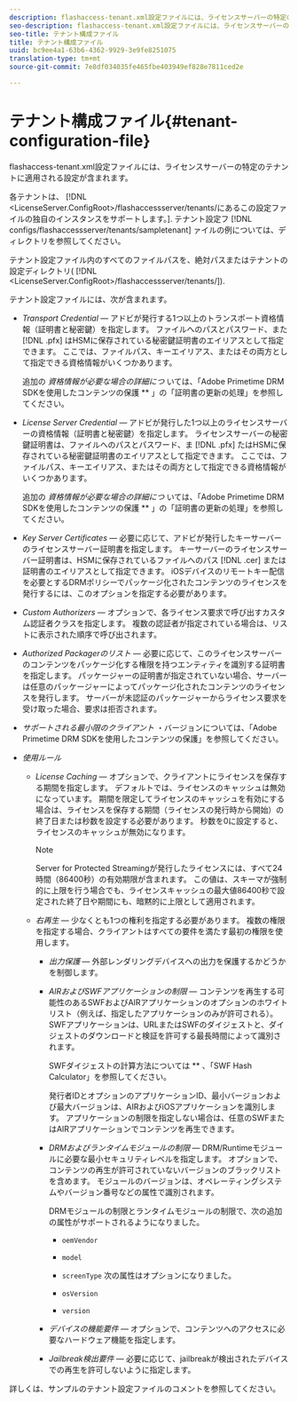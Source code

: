 ```yaml
---
description: flashaccess-tenant.xml設定ファイルには、ライセンスサーバーの特定のテナントに適用される設定が含まれます。
seo-description: flashaccess-tenant.xml設定ファイルには、ライセンスサーバーの特定のテナントに適用される設定が含まれます。
seo-title: テナント構成ファイル
title: テナント構成ファイル
uuid: bc9ee4a1-63b6-4362-9929-3e9fe8251075
translation-type: tm+mt
source-git-commit: 7e8df034035fe465fbe403949ef828e7811ced2e

---
```



# テナント構成ファイル{#tenant-configuration-file}

flashaccess-tenant.xml設定ファイルには、ライセンスサーバーの特定のテナントに適用される設定が含まれます。

各テナントは、 [!DNL &lt;LicenseServer.ConfigRoot>/flashaccessserver/tenants/にあるこの設定ファイルの独自のインスタンスをサポートします。<tenantname>]. テナント設定フ [!DNL configs/flashaccessserver/tenants/sampletenant] ァイルの例については、ディレクトリを参照してください。

テナント設定ファイル内のすべてのファイルパスを、絶対パスまたはテナントの設定ディレクトリ( [!DNL &lt;LicenseServer.ConfigRoot>/flashaccessserver/tenants/<tenantname>]).

テナント設定ファイルには、次が含まれます。

* *Transport Credential* — アドビが発行する1つ以上のトランスポート資格情報（証明書と秘密鍵）を指定します。 ファイルへのパスとパスワード、また [!DNL .pfx] はHSMに保存されている秘密鍵証明書のエイリアスとして指定できます。 ここでは、ファイルパス、キーエイリアス、またはその両方として指定できる資格情報がいくつかあります。

   追加の *資格情報が必要な場合の詳細につ* いては、「Adobe Primetime DRM SDKを使用したコンテンツの保護 ** 」の「証明書の更新の処理」を参照してください。

* *License Server Credential* — アドビが発行した1つ以上のライセンスサーバーの資格情報（証明書と秘密鍵）を指定します。 ライセンスサーバーの秘密鍵証明書は、ファイルへのパスとパスワード、ま [!DNL .pfx] たはHSMに保存されている秘密鍵証明書のエイリアスとして指定できます。 ここでは、ファイルパス、キーエイリアス、またはその両方として指定できる資格情報がいくつかあります。

   追加の *資格情報が必要な場合の詳細につ* いては、「Adobe Primetime DRM SDKを使用したコンテンツの保護 ** 」の「証明書の更新の処理」を参照してください。

* *Key Server Certificates* — 必要に応じて、アドビが発行したキーサーバーのライセンスサーバー証明書を指定します。 キーサーバーのライセンスサーバー証明書は、HSMに保存されているファイルへのパス [!DNL .cer] または証明書のエイリアスとして指定できます。 iOSデバイスのリモートキー配信を必要とするDRMポリシーでパッケージ化されたコンテンツのライセンスを発行するには、このオプションを指定する必要があります。

* *Custom Authorizers* — オプションで、各ライセンス要求で呼び出すカスタム認証者クラスを指定します。 複数の認証者が指定されている場合は、リストに表示された順序で呼び出されます。
* *Authorized Packagerのリスト* — 必要に応じて、このライセンスサーバーのコンテンツをパッケージ化する権限を持つエンティティを識別する証明書を指定します。 パッケージャーの証明書が指定されていない場合、サーバーは任意のパッケージャーによってパッケージ化されたコンテンツのライセンスを発行します。 サーバーが未認証のパッケージャーからライセンス要求を受け取った場合、要求は拒否されます。
* *サポートされる最小限のクライアント* ・バージョンについては、「Adobe Primetime DRM SDKを使用したコンテンツの保護」を参照してください。

* *使用ルール*

   * *License Caching* — オプションで、クライアントにライセンスを保存する期間を指定します。 デフォルトでは、ライセンスのキャッシュは無効になっています。 期間を限定してライセンスのキャッシュを有効にする場合は、ライセンスを保存する期間（ライセンスの発行時から開始）の終了日または秒数を設定する必要があります。 秒数を0に設定すると、ライセンスのキャッシュが無効になります。

      >[!NOTE]
      >
      >Server for Protected Streamingが発行したライセンスには、すべて24時間（86400秒）の有効期限が含まれます。 この値は、スキーマが強制的に上限を行う場合でも、ライセンスキャッシュの最大値86400秒で設定された終了日や期間にも、暗黙的に上限として適用されます。

   * *右再生* — 少なくとも1つの権利を指定する必要があります。 複数の権限を指定する場合、クライアントはすべての要件を満たす最初の権限を使用します。

      * *出力保護* — 外部レンダリングデバイスへの出力を保護するかどうかを制御します。
      * *AIRおよびSWFアプリケーションの制限* — コンテンツを再生する可能性のあるSWFおよびAIRアプリケーションのオプションのホワイトリスト（例えば、指定したアプリケーションのみが許可される）。 SWFアプリケーションは、URLまたはSWFのダイジェストと、ダイジェストのダウンロードと検証を許可する最長時間によって識別されます。

         SWFダイジェストの計算方法については ** 、「SWF Hash Calculator」を参照してください。

         発行者IDとオプションのアプリケーションID、最小バージョンおよび最大バージョンは、AIRおよびiOSアプリケーションを識別します。 アプリケーションの制限を指定しない場合は、任意のSWFまたはAIRアプリケーションでコンテンツを再生できます。

      * *DRMおよびランタイムモジュールの制限* — DRM/Runtimeモジュールに必要な最小セキュリティレベルを指定します。 オプションで、コンテンツの再生が許可されていないバージョンのブラックリストを含めます。 モジュールのバージョンは、オペレーティングシステムやバージョン番号などの属性で識別されます。

         DRMモジュールの制限とランタイムモジュールの制限で、次の追加の属性がサポートされるようになりました。

         * `oemVendor`
         * `model`
         * `screenType`
         次の属性はオプションになりました。

         * `osVersion`
         * `version`
      * *デバイスの機能要件* — オプションで、コンテンツへのアクセスに必要なハードウェア機能を指定します。
      * *Jailbreak検出要件* — 必要に応じて、jailbreakが検出されたデバイスでの再生を許可しないように指定します。



詳しくは、サンプルのテナント設定ファイルのコメントを参照してください。
